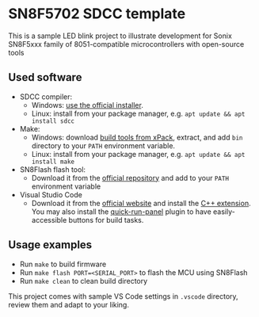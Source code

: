 # SN8F5702 SDCC template

This is a sample LED blink project to illustrate development for Sonix SN8F5xxx family of 8051-compatible microcontrollers with open-source tools

## Used software

- SDCC compiler:
  - Windows: [use the official installer](https://sdcc.sourceforge.net/index.php#Download).
  - Linux: install from your package manager, e.g. `apt update && apt install sdcc`
- Make:
  - Windows: download [build tools from xPack](https://github.com/xpack-dev-tools/windows-build-tools-xpack/releases), extract, and add `bin` directory to your `PATH` environment variable.
  - Linux: install from your package manager, e.g. `apt update && apt install make`
- SN8Flash flash tool:
  - Download it from the [official repository](https://github.com/silicagel777/SN8Flash) and add to your `PATH` environment variable
- Visual Studio Code
  - Download it from the [official website](https://code.visualstudio.com/) and install the [C++ extension](https://code.visualstudio.com/docs/languages/cpp). You may also install the [quick-run-panel](https://marketplace.visualstudio.com/items/?itemName=davehart.quick-run-panel) plugin to have easily-accessible buttons for build tasks.

## Usage examples

- Run `make` to build firmware
- Run `make flash PORT=<SERIAL_PORT>` to flash the MCU using SN8Flash
- Run `make clean` to clean build directory

This project comes with sample VS Code settings in `.vscode` directory, review them and adapt to your liking.

